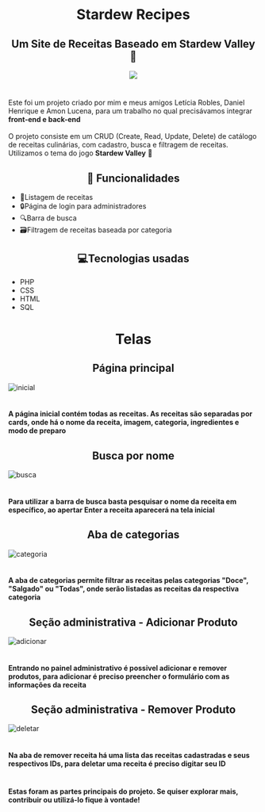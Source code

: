 <h1 align="center">Stardew Recipes</h1>
<h2 align="center">Um Site de Receitas Baseado em Stardew Valley 🐓 </h2>
<p align="center">
<img src="http://img.shields.io/static/v1?label=STATUS&message=FINALIZADO&color=191970&style=for-the-badge"/>
</p>
<h1></h1>
Este foi um projeto criado por mim e meus amigos Letícia Robles, Daniel Henrique e Amon Lucena, para um trabalho no qual precisávamos integrar <strong>front-end e back-end</strong>
<br><br>
O projeto consiste em um CRUD (Create, Read, Update, Delete) de catálogo de receitas culinárias, com cadastro, busca e filtragem de receitas. Utilizamos o tema do jogo <strong>Stardew Valley</strong> 🌽 

<h2 align="center">🧰 Funcionalidades</h2>
<ul>
  <li>📝Listagem de receitas</li>
  <li>🔒Página de login para administradores</li>
  <li>🔍Barra de busca</li>
  <li>🗃️Filtragem de receitas baseada por categoria</li>
</ul>
<h2 align="center">💻Tecnologias usadas</h2>
<ul>
  <li>PHP</li>
  <li>CSS</li>
  <li>HTML</li>
  <li>SQL</li>
</ul>

<h1 align="center">Telas</h1>

<h2 align="center">Página principal</h2>

![inicial](https://github.com/user-attachments/assets/f1b98e11-43f2-4b57-b6ba-1729f91e21a2)
<br><br>
<h4>A página inicial contém todas as receitas. As receitas são separadas por cards, onde há o nome da receita, imagem, categoria, ingredientes e modo de preparo</h4>

<h2 align="center">Busca por nome</h2>

![busca](https://github.com/user-attachments/assets/4ebcc65b-b2b2-4971-9284-27cf00b4ac0c)
<br><br>
<h4>Para utilizar a barra de busca basta pesquisar o nome da receita em específico, ao apertar Enter a receita aparecerá na tela inicial</h4>

<h2 align="center">Aba de categorias</h2>

![categoria](https://github.com/user-attachments/assets/11aea1a1-0f34-465b-9d26-97b3ec407282)
<br><br>
<h4>A aba de categorias permite filtrar as receitas pelas categorias "Doce", "Salgado" ou "Todas", onde serão listadas as receitas da respectiva categoria </h4>

<h2 align="center">Seção administrativa - Adicionar Produto</h2>

![adicionar](https://github.com/user-attachments/assets/860a3c17-2cef-4758-b467-b145e895de9d)
<br><br>
<h4>Entrando no painel administrativo é possivel adicionar e remover produtos, para adicionar é preciso preencher o formulário com as informações da receita</h4>

<h2 align="center">Seção administrativa - Remover Produto</h2>

![deletar](https://github.com/user-attachments/assets/0aec8b3a-1bfd-4556-81f2-17c96f935fe2)
<br><br>
<h4>Na aba de remover receita há uma lista das receitas cadastradas e seus respectivos IDs, para deletar uma receita é preciso digitar seu ID</h4>
<h1></h1>
<h4>Estas foram as partes principais do projeto. Se quiser explorar mais, contribuir ou utilizá-lo fique à vontade!</h4>

